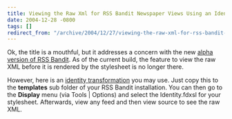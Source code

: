 ```yaml
---
title: Viewing the Raw Xml for RSS Bandit Newspaper Views Using an Identity Transformation
date: 2004-12-28 -0800
tags: []
redirect_from: "/archive/2004/12/27/viewing-the-raw-xml-for-rss-bandit-newspaper-views-using-an-identity-transformation.aspx/"
---
```


Ok, the title is a mouthful, but it addresses a concern with the new
[alpha version of RSS
Bandit](http://www.25hoursaday.com/weblog/PermaLink.aspx?guid=a0007553-f42b-430c-beb5-39a82ebc7560).
As of the current build, the feature to view the raw XML before it is
rendered by the stylesheet is no longer there.

However, here is an [identity
transformation](https://haacked.com/xslt/identity.zip) you may use. Just
copy this to the **templates** sub folder of your RSS Bandit
installation. You can then go to the **Display** menu (via Tools |
Options) and select the Identity.fdxsl for your stylesheet. Afterwards,
view any feed and then view source to see the raw XML.

